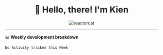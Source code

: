 <div align="center">

# 👋 Hello, there! I'm Kien

![reactorcat](http://fqa.9front.org/reactorcat.gif)

<!--
![Kien's github stats](https://github-readme-stats.vercel.app/api?username=ntk148v&count_private=true&show_icons=true&theme=darcula)
![Top Langs](https://github-readme-stats.vercel.app/api/top-langs/?username=ntk148v&theme=darcula&layout=compact)
-->
</div>

<hr>

<!--START_SECTION:waka-->
📊 **Weekly development breakdown**
```text
No Activity tracked this Week
```
<!--END_SECTION:waka-->

<!--
**ntk148v/ntk148v** is a ✨ _special_ ✨ repository because its `README.md` (this file) appears on your GitHub profile.

Here are some ideas to get you started:

- 🔭 I’m currently working on ...
- 🌱 I’m currently learning ...
- 👯 I’m looking to collaborate on ...
- 🤔 I’m looking for help with ...
- 💬 Ask me about ...
- 📫 How to reach me: ...
- 😄 Pronouns: ...
- ⚡ Fun fact: ...
-->
